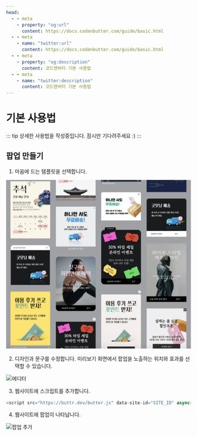 ```yaml
---
head:
  - - meta
    - property: "og:url"
      content: https://docs.codenbutter.com/guide/basic.html
  - - meta
    - name: "twitter:url"
      content: https://docs.codenbutter.com/guide/basic.html
  - - meta
    - property: "og:description"
      content: 코드앤버터 기본 사용법
  - - meta
    - name: "twitter:description"
      content: 코드앤버터 기본 사용법
---
```


# 기본 사용법

::: tip
상세한 사용법을 작성중입니다. 잠시만 기다려주세요 :)
:::

## 팝업 만들기

1. 마음에 드는 템플릿을 선택합니다.

![템플릿 선택하기](./imgs/basic/step_1.png)

2. 디자인과 문구를 수정합니다. 미리보기 화면에서 팝업을 노출하는 위치와 효과를 선택할 수 있습니다.

![에디터](./imgs/basic/step_2.jpg)

3. 웹사이트에 스크립트를 추가합니다.

```js
<script src="https://buttr.dev/butter.js" data-site-id="SITE_ID" async></script>
```

4. 웹사이트에 팝업이 나타납니다.

<div class="img-320">

![팝업 추가](./imgs/basic/preview.png)

</div>

